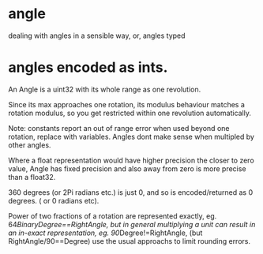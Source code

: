 # angle
dealing with angles in a sensible way, or, angles typed

# angles encoded as ints.

An Angle is a uint32 with its whole range as one revolution.

Since its max approaches one rotation, its modulus behaviour matches a rotation modulus, so you get restricted within one revolution automatically.

Note: constants report an out of range error when used beyond one rotation, replace with variables.
Angles dont make sense when multipled by other angles.

Where a float representation would have higher precision the closer to zero value, Angle has fixed precision and also away from zero is more precise than a float32.

360 degrees (or 2Pi radians etc.) is just 0, and so is encoded/returned as 0 degrees. ( or 0 radians etc).

Power of two fractions of a rotation are represented exactly, eg. 64*BinaryDegree==RightAngle, but in general multiplying a unit can result in an in-exact representation, eg. 90*Degree!=RightAngle, (but RightAngle/90==Degree) use the usual approachs to limit rounding errors.
